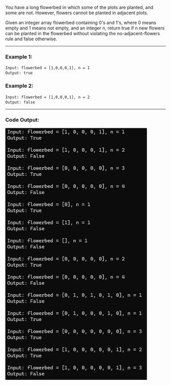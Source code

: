 You have a long flowerbed in which some of the plots are planted, and some are not. However, flowers cannot be planted in adjacent plots. 

Given an integer array flowerbed containing 0's and 1's, where 0 means empty and 1 means not empty, and an integer n, return true if n new flowers can be planted in the flowerbed without violating the no-adjacent-flowers rule and false otherwise.

---
### Example 1:
    Input: flowerbed = [1,0,0,0,1], n = 1
    Output: true

### Example 2:
    Input: flowerbed = [1,0,0,0,1], n = 2
    Output: false
---
### Code Output:
![Code Output](Output.png)
